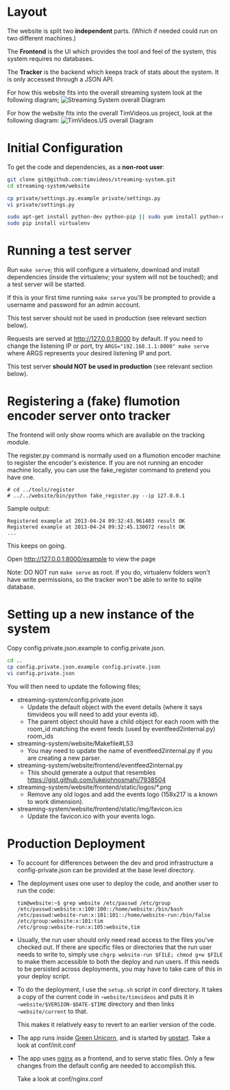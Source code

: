 Layout
=====================

The website is split two **independent** parts. 
(Which if needed could run on two different machines.)

The **Frontend** is the UI which provides the tool and feel of the system, this
system requires no databases.

The **Tracker** is the backend which keeps track of stats about the system. It
is only accessed through a JSON API.

For how this website fits into the overall streaming system look at the following diagram;
![Streaming System overall Diagram](https://docs.google.com/drawings/d/1ZN5uqd-fo62e0IZSzuOSo6YadRY_n7umkUThmqckACA/pub?w=960&h=720)

For how the website fits into the overall TimVideos.us project, look at the
following diagram:
![TimVideos.US overall Diagram](https://docs.google.com/drawings/d/1crkdqukOAV9Alq9BOMFucDmwc_HD6qnJ4OF5MJpkrLg/pub?w=960&h=720)


Initial Configuration
=====================

To get the code and dependencies, as a **non-root user**:

```bash
git clone git@github.com:timvideos/streaming-system.git
cd streaming-system/website

cp private/settings.py.example private/settings.py
vi private/settings.py

sudo apt-get install python-dev python-pip || sudo yum install python-devel python-pip
sudo pip install virtualenv
```



Running a test server
=====================

Run ``make serve``; this will configure a virtualenv, download and install
dependencies (inside the virtualenv; your system will not be touched); and a
test server will be started.

If this is your first time running ``make serve`` you'll be prompted to provide
a username and password for an admin account.

This test server should not be used in production (see relevant section below).

Requests are served at http://127.0.0.1:8000 by default.  If you need to change
the listening IP or port, try ```ARGS="192.168.1.1:8000" make serve``` where ARGS
represents your desired listening IP and port.

This test server **should NOT be used in production** (see relevant section below).



Registering a (fake) flumotion encoder server onto tracker
==========================================================

The frontend will only show rooms which are available on the tracking module.

The register.py command is normally used on a flumotion encoder machine to
register the encoder's existence. If you are not running an encoder machine
locally, you can use the fake_register command to pretend you have one.

```
# cd ../tools/register
# ../../website/bin/python fake_register.py --ip 127.0.0.1
```

Sample output:

```
Registered example at 2013-04-24 09:32:43.961403 result OK
Registered example at 2013-04-24 09:32:45.130072 result OK
...
```

This keeps on going.

Open http://127.0.0.1:8000/example to view the page

Note: DO NOT run ``make serve`` as root. If you do, virtualenv folders won't
have write permissions, so the tracker won't be able to write to sqlite
database.



Setting up a new instance of the system
=================================

Copy config.private.json.example to config.private.json.

```bash
cd ..
cp config.private.json.example config.private.json
vi config.private.json

```

You will then need to update the following files;

* streaming-system/config.private.json
  * Update the default object with the event details (where it says timvideos you will need to add your events id).
  * The parent object should have a child object for each room with the room_id matching the event feeds (used by eventfeed2internal.py) room_ids
* streaming-system/website/Makefile#L53
  * You may need to update the name of eventfeed2internal.py if you are creating a new parser.
* streaming-system/website/frontend/eventfeed2internal.py
  * This should generate a output that resembles https://gist.github.com/lukejohnosmahi/7938504
* streaming-system/website/frontend/static/logos/*.png
  * Remove any old logos and add the events logo (158x217 is a known to work dimension).
* streaming-system/website/frontend/static/img/favicon.ico
  * Update the favicon.ico with your events logo.



Production Deployment
=====================

 *  To account for differences between the dev and prod infrastructure a
    config-private.json can be provided at the base level directory.

 *  The deployment uses one user to deploy the code, and another user to
    run the code:

        tim@website:~$ grep website /etc/passwd /etc/group
        /etc/passwd:website:x:100:100::/home/website:/bin/bash
        /etc/passwd:website-run:x:101:101::/home/website-run:/bin/false
        /etc/group:website:x:101:tim
        /etc/group:website-run:x:105:website,tim

 *  Usually, the run user should only need read access to the files you've
    checked out. If there are specific files or directories that the run user
    needs to write to, simply use ``chgrp website-run $FILE; chmod g+w $FILE``
    to make them accessible to both the deploy and run users. If this needs to
    be persisted across deployments, you may have to take care of this in your
    deploy script.

 *  To do the deployment, I use the ``setup.sh`` script in conf directory. It
    takes a copy of the current code in ``~website/timvideos`` and puts it in
    ``~website/$VERSION-$DATE-$TIME`` directory and then links
    ``~website/current`` to that.

    This makes it relatively easy to revert to an earlier version of the code.

 *  The app runs inside [Green Unicorn][], and is started by
    [upstart][]. Take a look at conf/init.conf

 *  The app uses [nginx][] as a frontend, and to serve static files. Only a few
    changes from the default config are needed to accomplish this.

    Take a look at conf/nginx.conf

  [deploy key]: http://help.github.com/deploy-keys/
  [Green Unicorn]: http://gunicorn.org/
  [upstart]: http://upstart.ubuntu.com/
  [nginx]: http://nginx.org/en/ "nginx"
